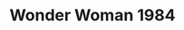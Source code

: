 ---
title: "Wonder Woman 1984"
year: 2020
rating: 1.5
stars: "★½"
rewatched: false
permalink: "wonder-woman-1984"
watched_on: 2020-12-26
---